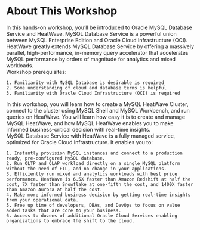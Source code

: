 # About This Workshop
In this hands-on workshop, you’ll be introduced to Oracle MySQL Database Service and HeatWave. MySQL Database Service is a powerful union between MySQL Enterprise Edition and Oracle Cloud Infrastructure (OCI). HeatWave greatly extends MySQL Database Service by offering a massively parallel, high-performance, in-memory query accelerator that accelerates MySQL performance by orders of magnitude for analytics and mixed workloads.  
Workshop prerequisites:

    1. Familiarity with MySQL Database is desirable is required
    2. Some understanding of cloud and database terms is helpful
    3. Familiarity with Oracle Cloud Infrastructure (OCI) is required
    
 In this workshop, you will learn how to create a MySQL HeatWave Cluster, connect to the cluster using MySQL Shell and MySQL Workbench, and run queries on HeatWave. You will learn how easy it is to create and manage MySQL HeatWave, and how MySQL HeatWave enables you to make informed business-critical decision with real-time insights. \
 MySQL Database Service with HeatWave is a fully managed service, optimized for Oracle Cloud Infrastructure. It enables you to:

    1. Instantly provision MySQL instances and connect to a production ready, pre-configured MySQL database.
    2. Run OLTP and OLAP workload directly on a single MySQL platform without the need of ETL, and no change in your applications.
    3. Efficiently run mixed and analytics workloads with best price performance. HeatWave is 6.5X faster than Amazon Redshift at half the cost, 7X faster than Snowflake at one-fifth the cost, and 1400X faster than Amazon Aurora at half the cost.
    4. Make more informed business decision by getting real-time insights from your operational data.
    5. Free up time of developers, DBAs, and DevOps to focus on value added tasks that are core to your business.
    6. Access to dozens of additional Oracle Cloud Services enabling organizations to embrace the shift to the cloud.

